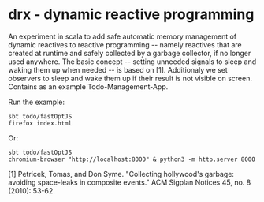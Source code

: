 # drx - dynamic reactive programming

An experiment in scala to add safe automatic memory management of dynamic reactives to reactive programming -- namely reactives that are created at runtime and safely collected by a garbage collector, if no longer used anywhere. The basic concept -- setting unneeded signals to sleep and waking them up when needed -- is based on [1]. Additionaly we set observers to sleep and wake them up if their result is not visible on screen. Contains as an example Todo-Management-App.

Run the example:
~~~
sbt todo/fastOptJS
firefox index.html
~~~

Or:
~~~
sbt todo/fastOptJS
chromium-browser "http://localhost:8000" & python3 -m http.server 8000
~~~

[1] Petricek, Tomas, and Don Syme. "Collecting hollywood's garbage: avoiding space-leaks in composite events." ACM Sigplan Notices 45, no. 8 (2010): 53-62.
